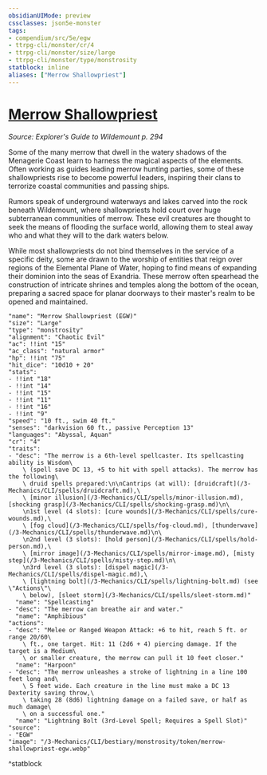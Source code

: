 ```yaml
---
obsidianUIMode: preview
cssclasses: json5e-monster
tags:
- compendium/src/5e/egw
- ttrpg-cli/monster/cr/4
- ttrpg-cli/monster/size/large
- ttrpg-cli/monster/type/monstrosity
statblock: inline
aliases: ["Merrow Shallowpriest"]
---
```

# [Merrow Shallowpriest](3-Mechanics\CLI\bestiary\monstrosity/merrow-shallowpriest-egw.md)
*Source: Explorer's Guide to Wildemount p. 294*  

Some of the many merrow that dwell in the watery shadows of the Menagerie Coast learn to harness the magical aspects of the elements. Often working as guides leading merrow hunting parties, some of these shallowpriests rise to become powerful leaders, inspiring their clans to terrorize coastal communities and passing ships.

Rumors speak of underground waterways and lakes carved into the rock beneath Wildemount, where shallowpriests hold court over huge subterranean communities of merrow. These evil creatures are thought to seek the means of flooding the surface world, allowing them to steal away who and what they will to the dark waters below.

While most shallowpriests do not bind themselves in the service of a specific deity, some are drawn to the worship of entities that reign over regions of the Elemental Plane of Water, hoping to find means of expanding their dominion into the seas of Exandria. These merrow often spearhead the construction of intricate shrines and temples along the bottom of the ocean, preparing a sacred space for planar doorways to their master's realm to be opened and maintained.

```statblock
"name": "Merrow Shallowpriest (EGW)"
"size": "Large"
"type": "monstrosity"
"alignment": "Chaotic Evil"
"ac": !!int "15"
"ac_class": "natural armor"
"hp": !!int "75"
"hit_dice": "10d10 + 20"
"stats":
- !!int "18"
- !!int "14"
- !!int "15"
- !!int "11"
- !!int "16"
- !!int "9"
"speed": "10 ft., swim 40 ft."
"senses": "darkvision 60 ft., passive Perception 13"
"languages": "Abyssal, Aquan"
"cr": "4"
"traits":
- "desc": "The merrow is a 6th-level spellcaster. Its spellcasting ability is Wisdom\
    \ (spell save DC 13, +5 to hit with spell attacks). The merrow has the following\
    \ druid spells prepared:\n\nCantrips (at will): [druidcraft](/3-Mechanics/CLI/spells/druidcraft.md),\
    \ [minor illusion](/3-Mechanics/CLI/spells/minor-illusion.md), [shocking grasp](/3-Mechanics/CLI/spells/shocking-grasp.md)\n\
    \n1st level (4 slots): [cure wounds](/3-Mechanics/CLI/spells/cure-wounds.md),\
    \ [fog cloud](/3-Mechanics/CLI/spells/fog-cloud.md), [thunderwave](/3-Mechanics/CLI/spells/thunderwave.md)\n\
    \n2nd level (3 slots): [hold person](/3-Mechanics/CLI/spells/hold-person.md),\
    \ [mirror image](/3-Mechanics/CLI/spells/mirror-image.md), [misty step](/3-Mechanics/CLI/spells/misty-step.md)\n\
    \n3rd level (3 slots): [dispel magic](/3-Mechanics/CLI/spells/dispel-magic.md),\
    \ [lightning bolt](/3-Mechanics/CLI/spells/lightning-bolt.md) (see \"Actions\"\
    \ below), [sleet storm](/3-Mechanics/CLI/spells/sleet-storm.md)"
  "name": "Spellcasting"
- "desc": "The merrow can breathe air and water."
  "name": "Amphibious"
"actions":
- "desc": "Melee or Ranged Weapon Attack: +6 to hit, reach 5 ft. or range 20/60\
    \ ft., one target. Hit: 11 (2d6 + 4) piercing damage. If the target is a Medium\
    \ or smaller creature, the merrow can pull it 10 feet closer."
  "name": "Harpoon"
- "desc": "The merrow unleashes a stroke of lightning in a line 100 feet long and\
    \ 5 feet wide. Each creature in the line must make a DC 13 Dexterity saving throw,\
    \ taking 28 (8d6) lightning damage on a failed save, or half as much damage\
    \ on a successful one."
  "name": "Lightning Bolt (3rd-Level Spell; Requires a Spell Slot)"
"source":
- "EGW"
"image": "/3-Mechanics/CLI/bestiary/monstrosity/token/merrow-shallowpriest-egw.webp"
```
^statblock